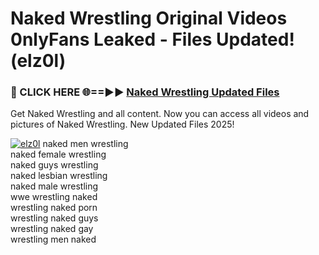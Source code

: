 # Naked Wrestling Original Videos 0nlyFans Leaked - Files Updated! (elz0l)

<h3>🔴 CLICK HERE 🌐==►► <a href="https://tinyurl.com/up5wt9bj" rel="nofollow">Naked Wrestling Updated Files</a></h3>

Get Naked Wrestling and all content. Now you can access all videos and pictures of Naked Wrestling. New Updated Files 2025!

[![elz0l](https://i.imgur.com/ABiUzMV.gif)](https://tinyurl.com/up5wt9bj)
naked men wrestling<br>
naked female wrestling<br>
naked guys wrestling<br>
naked lesbian wrestling<br>
naked male wrestling<br>
wwe wrestling naked<br>
wrestling naked porn<br>
wrestling naked guys<br>
wrestling naked gay<br>
wrestling men naked